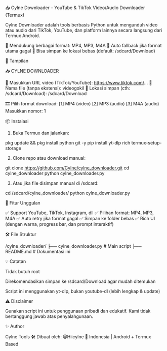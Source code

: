 📥 Cylne Downloader – YouTube & TikTok Video/Audio Downloader (Termux)

Cylne Downloader adalah tools berbasis Python untuk mengunduh video atau audio dari TikTok, YouTube, dan platform lainnya secara langsung dari Termux Android.

🚀 Mendukung berbagai format: MP4, MP3, M4A
🔄 Auto fallback jika format utama gagal
📁 Bisa simpan ke lokasi bebas (default: /sdcard/Download)


📸 Tampilan

📥 CYLNE DOWNLOADER

🔗 Masukkan URL video (TikTok/YouTube): https://www.tiktok.com/...
📝 Nama file (tanpa ekstensi): videogokil
📁 Lokasi simpan (cth: /sdcard/Download): /sdcard/Download

🎞 Pilih format download:
[1] MP4 (video)
[2] MP3 (audio)
[3] M4A (audio)
Masukkan nomor: 1


📦 Instalasi

1. Buka Termux dan jalankan:

pkg update && pkg install python git -y
pip install yt-dlp rich
termux-setup-storage

2. Clone repo atau download manual:

git clone https://github.com/Cylne/cylne_downloader.git
cd cylne_downloader
python cylne_downloader.py

3. Atau jika file disimpan manual di /sdcard:

cd /sdcard/cylne_downloader/
python cylne_downloader.py



🧠 Fitur Unggulan

✅ Support YouTube, TikTok, Instagram, dll
✅ Pilihan format: MP4, MP3, M4A
✅ Auto retry jika format gagal
✅ Simpan ke folder bebas
✅ Rich UI (dengan warna, progress bar, dan prompt interaktif)


🛠️ File Struktur

/cylne_downloader/
├── cylne_downloader.py   # Main script
├── README.md             # Dokumentasi ini


💡 Catatan

Tidak butuh root

Direkomendasikan simpan ke /sdcard/Download agar mudah ditemukan

Script ini menggunakan yt-dlp, bukan youtube-dl (lebih lengkap & update)


⚠️ Disclaimer

Gunakan script ini untuk penggunaan pribadi dan edukatif. Kami tidak bertanggung jawab atas penyalahgunaan.


✨ Author

Cylne Tools
🛠️ Dibuat oleh: @Hiicylne
📍 Indonesia | Android + Termux Based
